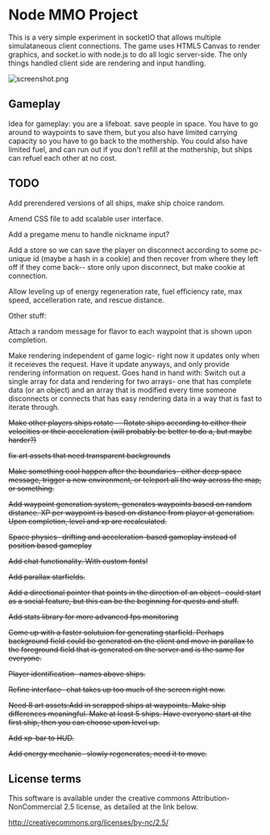 Node MMO Project
================

This is a very simple experiment in socketIO that allows multiple simulataneous client connections. The game uses HTML5 Canvas to render graphics, and socket.io with node.js to do all logic server-side. The only things handled client side are rendering and input handling.

![screenshot.png](https://github.com/swiecki/node-mmo/raw/master/screenshot.png "Screenshot")

Gameplay
--------

Idea for gameplay: you are a lifeboat. save people in space. You have to go around to waypoints to save them, but you also have limited carrying capacity so you have to go back to the mothership. You could also have limited fuel, and can run out if you don't refill at the mothership, but ships can refuel each other at no cost.

TODO
----

Add prerendered versions of all ships, make ship choice random.

Amend CSS file to add scalable user interface.

Add a pregame menu to handle nickname input?

Add a store so we can save the player on disconnect according to some pc-unique id (maybe a hash in a cookie) and then recover from where they left off if they come back-- store only upon disconnect, but make cookie at connection.

Allow leveling up of energy regeneration rate, fuel efficiency rate, max speed, accelleration rate, and rescue distance.


Other stuff:

Attach a random message for flavor to each waypoint that is shown upon completion.

Make rendering independent of game logic- right now it updates only when it receieves the request. Have it update anyways, and only provide rendering information on request. Goes hand in hand with: Switch out a single array for data and rendering for two arrays- one that has complete data (or an object) and an array that is modified every time someone disconnects or connects that has easy rendering data in a way that is fast to iterate through.

~~Make other players ships rotate -- Rotate ships according to either their velocities or their acceleration (will probably be better to do a, but maybe harder?)~~

~~fix art assets that need transparent backgrounds~~

~~Make something cool happen after the boundaries- either deep space message, trigger a new environment, or teleport all the way across the map, or something.~~

~~Add waypoint generation system, generates waypoints based on random distance. XP per waypoint is based on distance from player at generation. Upon completion, level and xp are recalculated.~~

~~Space physics- drifting and acceleration-based gameplay instead of position based gameplay~~

~~Add chat functionality. With custom fonts!~~

~~Add parallax starfields.~~

~~Add a directional pointer that points in the direction of an object- could start as a social feature, but this can be the beginning for quests and stuff.~~

~~Add stats library for more advanced fps monitoring~~

~~Come up with a faster solutuion for generating starfield. Perhaps background field could be generated on the client and move in parallax to the foreground field that is generated on the server and is the same for everyone.~~

~~Player identification- names above ships.~~

~~Refine interface- chat takes up too much of the screen right now.~~

~~Need 8 art assets:Add in scrapped ships at waypoints. Make ship differences meaningful. Make at least 5 ships. Have everyone start at the first ship, then you can choose upon level up.~~

~~Add xp-bar to HUD.~~

~~Add energy mechanic- slowly regenerates, need it to move.~~

License terms
-------------

This software is available under the creative commons Attribution-NonCommercial 2.5 license, as detailed at the link below.

http://creativecommons.org/licenses/by-nc/2.5/
